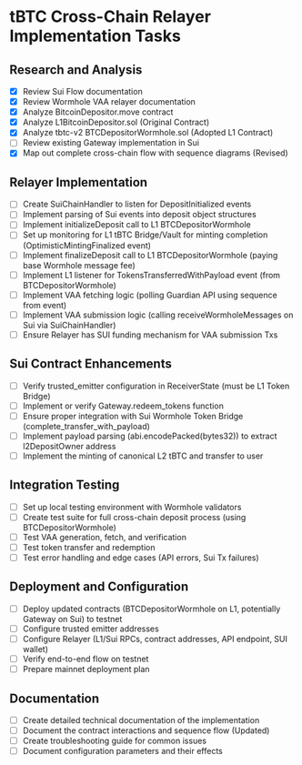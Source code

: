 # tBTC Cross-Chain Relayer Implementation Tasks

## Research and Analysis
- [x] Review Sui Flow documentation
- [x] Review Wormhole VAA relayer documentation
- [x] Analyze BitcoinDepositor.move contract
- [x] Analyze L1BitcoinDepositor.sol (Original Contract)
- [x] Analyze tbtc-v2 BTCDepositorWormhole.sol (Adopted L1 Contract)
- [ ] Review existing Gateway implementation in Sui
- [x] Map out complete cross-chain flow with sequence diagrams (Revised)

## Relayer Implementation
- [ ] Create SuiChainHandler to listen for DepositInitialized events
- [ ] Implement parsing of Sui events into deposit object structures
- [ ] Implement initializeDeposit call to L1 BTCDepositorWormhole
- [ ] Set up monitoring for L1 tBTC Bridge/Vault for minting completion (OptimisticMintingFinalized event)
- [ ] Implement finalizeDeposit call to L1 BTCDepositorWormhole (paying base Wormhole message fee)
- [ ] Implement L1 listener for TokensTransferredWithPayload event (from BTCDepositorWormhole)
- [ ] Implement VAA fetching logic (polling Guardian API using sequence from event)
- [ ] Implement VAA submission logic (calling receiveWormholeMessages on Sui via SuiChainHandler)
- [ ] Ensure Relayer has SUI funding mechanism for VAA submission Txs

## Sui Contract Enhancements
- [ ] Verify trusted_emitter configuration in ReceiverState (must be L1 Token Bridge)
- [ ] Implement or verify Gateway.redeem_tokens function
- [ ] Ensure proper integration with Sui Wormhole Token Bridge (complete_transfer_with_payload)
- [ ] Implement payload parsing (abi.encodePacked(bytes32)) to extract l2DepositOwner address
- [ ] Implement the minting of canonical L2 tBTC and transfer to user

## Integration Testing
- [ ] Set up local testing environment with Wormhole validators
- [ ] Create test suite for full cross-chain deposit process (using BTCDepositorWormhole)
- [ ] Test VAA generation, fetch, and verification
- [ ] Test token transfer and redemption
- [ ] Test error handling and edge cases (API errors, Sui Tx failures)

## Deployment and Configuration
- [ ] Deploy updated contracts (BTCDepositorWormhole on L1, potentially Gateway on Sui) to testnet
- [ ] Configure trusted emitter addresses
- [ ] Configure Relayer (L1/Sui RPCs, contract addresses, API endpoint, SUI wallet)
- [ ] Verify end-to-end flow on testnet
- [ ] Prepare mainnet deployment plan

## Documentation
- [ ] Create detailed technical documentation of the implementation
- [ ] Document the contract interactions and sequence flow (Updated)
- [ ] Create troubleshooting guide for common issues
- [ ] Document configuration parameters and their effects 